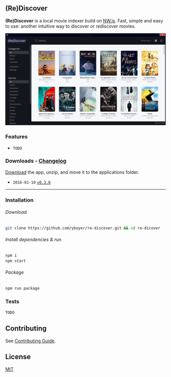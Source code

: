 ## (Re)Discover
**(Re)Discover** is a local movie indexer build on [NW.js](http://nwjs.io/).
Fast, simple and easy to use: another intuitive way to discover or rediscover movies.

![](media/screenshot.png)


### Features

* `TODO`

### Downloads - [Changelog](https://github.com/yboyer/re-discover/releases/)

[Download](https://github.com/yboyer/re-discover/releases/latest) the app, unzip, and move it to the applications folder.

- `2016-01-10` [`v0.3.0`](https://github.com/yboyer/re-discover/releases/tag/v0.3.0)


---

### Installation
###### Download

```bash
git clone https://github.com/yboyer/re-discover.git && cd re-dicover
```

###### Install dependencies & run

```bash
npm i
npm start
```

###### Package

```bash
npm run package
```


### Tests

```js
TODO
```

## Contributing

See [Contributing Guide](CONTRIBUTING.md).

## License

[MIT](LICENCE)
